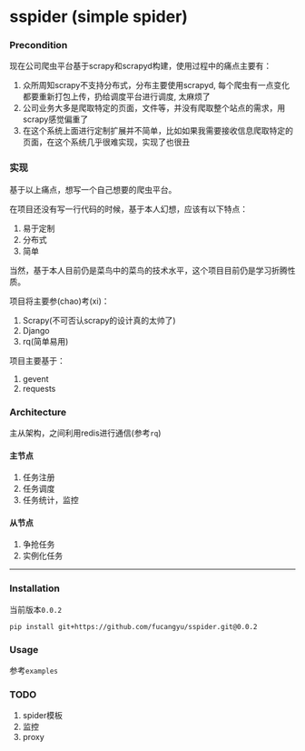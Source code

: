 # sspider (simple spider)

### Precondition

现在公司爬虫平台基于scrapy和scrapyd构建，使用过程中的痛点主要有：

1. 众所周知scrapy不支持分布式，分布主要使用scrapyd, 每个爬虫有一点变化都要重新打包上传，扔给调度平台进行调度, 太麻烦了
2. 公司业务大多是爬取特定的页面，文件等，并没有爬取整个站点的需求，用scrapy感觉偏重了
3. 在这个系统上面进行定制扩展并不简单，比如如果我需要接收信息爬取特定的页面，在这个系统几乎很难实现，实现了也很丑

### 实现

基于以上痛点，想写一个自己想要的爬虫平台。

在项目还没有写一行代码的时候，基于本人幻想，应该有以下特点：

1. 易于定制
2. 分布式
3. 简单

当然，基于本人目前仍是菜鸟中的菜鸟的技术水平，这个项目目前仍是学习折腾性质。

项目将主要参(chao)考(xi)：

1. Scrapy(不可否认scrapy的设计真的太帅了)
2. Django
3. rq(简单易用)

项目主要基于：

1. gevent
2. requests

### Architecture

主从架构，之间利用redis进行通信(参考`rq`)

#### 主节点

1. 任务注册
2. 任务调度
3. 任务统计，监控

#### 从节点

1. 争抢任务
2. 实例化任务

---

### Installation

当前版本`0.0.2`

```
pip install git+https://github.com/fucangyu/sspider.git@0.0.2
```

### Usage

参考`examples`

### TODO

1. spider模板
2. 监控
3. proxy

